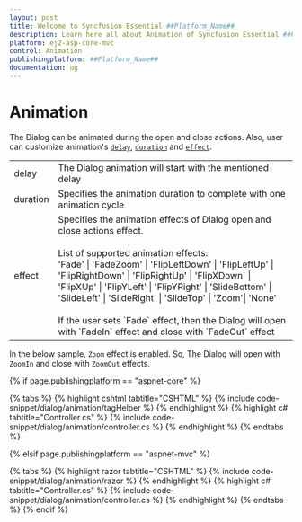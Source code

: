 ```yaml
---
layout: post
title: Welcome to Syncfusion Essential ##Platform_Name##
description: Learn here all about Animation of Syncfusion Essential ##Platform_Name## widgets based on HTML5 and jQuery.
platform: ej2-asp-core-mvc
control: Animation
publishingplatform: ##Platform_Name##
documentation: ug
---
```



# Animation

The Dialog can be animated during the open and close actions. Also, user can
customize animation's [`delay`](https://help.syncfusion.com/cr/aspnetcore-js2/Syncfusion.EJ2.Popups.DialogAnimationSettings.html#Syncfusion_EJ2_Popups_DialogAnimationSettings_Delay),
[`duration`](https://help.syncfusion.com/cr/aspnetcore-js2/Syncfusion.EJ2.Popups.DialogAnimationSettings.html#Syncfusion_EJ2_Popups_DialogAnimationSettings_Duration)
and [`effect`](https://help.syncfusion.com/cr/aspnetcore-js2/Syncfusion.EJ2.Popups.DialogAnimationSettings.html#Syncfusion_EJ2_Popups_DialogAnimationSettings_Effect).

<!-- markdownlint-disable MD033 -->
<table>
<tr>
<td>
delay</td><td>
The Dialog animation will start with the mentioned delay</td></tr>
<tr>
<td>
duration</td><td>
Specifies the animation duration to complete with one animation cycle</td></tr>
<tr>
<td>
effect</td><td>
Specifies the animation effects of Dialog open and close actions effect.
<br /><br />
List of supported animation effects:
<br />
'Fade' | 'FadeZoom' | 'FlipLeftDown' | 'FlipLeftUp' | 'FlipRightDown' | 'FlipRightUp' | 'FlipXDown' |
'FlipXUp' | 'FlipYLeft' | 'FlipYRight' | 'SlideBottom' | 'SlideLeft' | 'SlideRight' | 'SlideTop' |
'Zoom'| 'None'
<br /><br />
If the user sets `Fade` effect, then the Dialog will open with `FadeIn` effect and close with `FadeOut` effect
</td></tr>
</table>

In the below sample, `Zoom` effect is enabled. So, The Dialog will open with `ZoomIn`
and close with `ZoomOut` effects.

{% if page.publishingplatform == "aspnet-core" %}

{% tabs %}
{% highlight cshtml tabtitle="CSHTML" %}
{% include code-snippet/dialog/animation/tagHelper %}
{% endhighlight %}
{% highlight c# tabtitle="Controller.cs" %}
{% include code-snippet/dialog/animation/controller.cs %}
{% endhighlight %}
{% endtabs %}

{% elsif page.publishingplatform == "aspnet-mvc" %}

{% tabs %}
{% highlight razor tabtitle="CSHTML" %}
{% include code-snippet/dialog/animation/razor %}
{% endhighlight %}
{% highlight c# tabtitle="Controller.cs" %}
{% include code-snippet/dialog/animation/controller.cs %}
{% endhighlight %}
{% endtabs %}
{% endif %}

